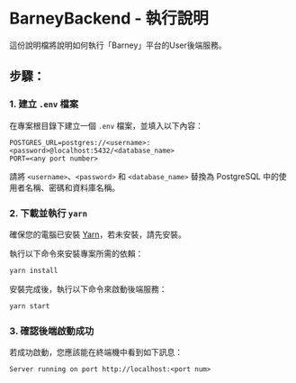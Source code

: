 # BarneyBackend - 執行說明

這份說明檔將說明如何執行「Barney」平台的User後端服務。

## 步驟：

### 1. 建立 `.env` 檔案
在專案根目錄下建立一個 `.env` 檔案，並填入以下內容：
```env
POSTGRES_URL=postgres://<username>:<password>@localhost:5432/<database_name>
PORT=<any port number>
```
請將 `<username>`、`<password>` 和 `<database_name>` 替換為 PostgreSQL 中的使用者名稱、密碼和資料庫名稱。

### 2. 下載並執行 `yarn`
確保您的電腦已安裝 [Yarn](https://classic.yarnpkg.com/en/docs/install/)，若未安裝，請先安裝。

執行以下命令來安裝專案所需的依賴：
```bash
yarn install
```

安裝完成後，執行以下命令來啟動後端服務：
```bash
yarn start
```

### 3. 確認後端啟動成功
若成功啟動，您應該能在終端機中看到如下訊息：
```
Server running on port http://localhost:<port num>
```
